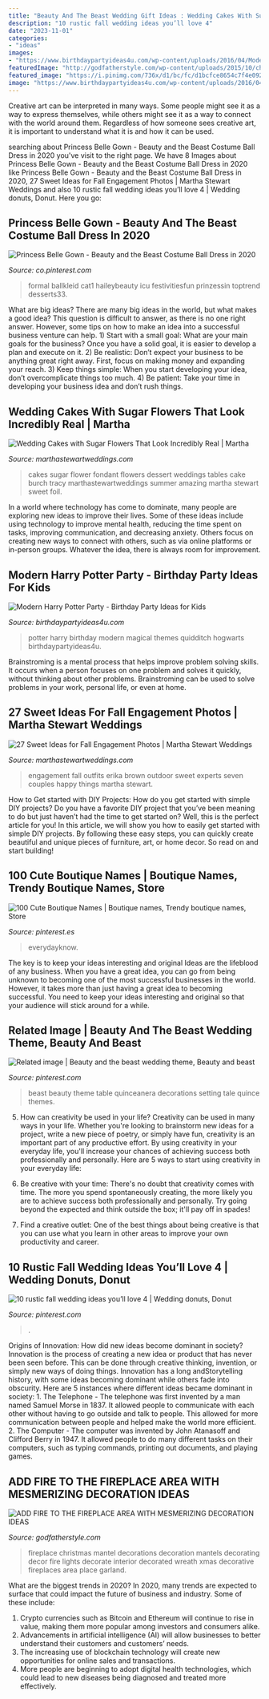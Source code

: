 ```yaml
---
title: "Beauty And The Beast Wedding Gift Ideas : Wedding Cakes With Sugar Flowers That Look Incredibly Real"
description: "10 rustic fall wedding ideas you’ll love 4"
date: "2023-11-01"
categories:
- "ideas"
images:
- "https://www.birthdaypartyideas4u.com/wp-content/uploads/2016/04/Modern-Harry-Potter-Party-Hogwarts-Quidditch-Party-Ideas-550x785.jpg"
featuredImage: "http://godfatherstyle.com/wp-content/uploads/2015/10/christmas-fireplace-decoration....jpg"
featured_image: "https://i.pinimg.com/736x/d1/bc/fc/d1bcfce8654c7f4e092185839329fcb8.jpg"
image: "https://www.birthdaypartyideas4u.com/wp-content/uploads/2016/04/Modern-Harry-Potter-Party-Hogwarts-Quidditch-Party-Ideas-550x785.jpg"
---
```



Creative art can be interpreted in many ways. Some people might see it as a way to express themselves, while others might see it as a way to connect with the world around them. Regardless of how someone sees creative art, it is important to understand what it is and how it can be used.

	

		
searching about Princess Belle Gown - Beauty and the Beast Costume Ball Dress in 2020 you've visit to the right page. We have 8 Images about Princess Belle Gown - Beauty and the Beast Costume Ball Dress in 2020 like Princess Belle Gown - Beauty and the Beast Costume Ball Dress in 2020, 27 Sweet Ideas for Fall Engagement Photos | Martha Stewart Weddings and also 10 rustic fall wedding ideas you’ll love 4 | Wedding donuts, Donut. Here you go:
		
    
## Princess Belle Gown - Beauty And The Beast Costume Ball Dress In 2020

<img loading=lazy src="https://i.pinimg.com/736x/82/ba/e7/82bae7066f1314abe73f6d5ebe850af8.jpg" onerror="this.onerror=null;this.src='https://tse3.mm.bing.net/th?id=OIP.GlsP5NWu8_ZCKldNVwNSJQHaJ4&amp;pid=15.1';" alt="Princess Belle Gown - Beauty and the Beast Costume Ball Dress in 2020">

_Source: co.pinterest.com_

>formal ballkleid cat1 haileybeauty icu festivitiesfun prinzessin toptrend desserts33. 

	

What are big ideas?
There are many big ideas in the world, but what makes a good idea? This question is difficult to answer, as there is no one right answer. However, some tips on how to make an idea into a successful business venture can help. 1) Start with a small goal: What are your main goals for the business? Once you have a solid goal, it is easier to develop a plan and execute on it. 2) Be realistic: Don’t expect your business to be anything great right away. First, focus on making money and expanding your reach. 3) Keep things simple: When you start developing your idea, don’t overcomplicate things too much. 4) Be patient: Take your time in developing your business idea and don’t rush things.

    
## Wedding Cakes With Sugar Flowers That Look Incredibly Real | Martha

<img loading=lazy src="https://static.onecms.io/wp-content/uploads/sites/36/2019/07/19073720/sugar-flower-wedding-cakes-tracy-burch-0518.jpg" onerror="this.onerror=null;this.src='https://tse3.mm.bing.net/th?id=OIP.PduEhOVmnqs069sm6ANsSQHaLC&amp;pid=15.1';" alt="Wedding Cakes with Sugar Flowers That Look Incredibly Real | Martha">

_Source: marthastewartweddings.com_

>cakes sugar flower fondant flowers dessert weddings tables cake burch tracy marthastewartweddings summer amazing martha stewart sweet foil. 

	

In a world where technology has come to dominate, many people are exploring new ideas to improve their lives. Some of these ideas include using technology to improve mental health, reducing the time spent on tasks, improving communication, and decreasing anxiety. Others focus on creating new ways to connect with others, such as via online platforms or in-person groups. Whatever the idea, there is always room for improvement.

    
## Modern Harry Potter Party - Birthday Party Ideas For Kids

<img loading=lazy src="https://www.birthdaypartyideas4u.com/wp-content/uploads/2016/04/Modern-Harry-Potter-Party-Hogwarts-Quidditch-Party-Ideas-550x785.jpg" onerror="this.onerror=null;this.src='https://tse3.mm.bing.net/th?id=OIP.yEG2Jny7Kd7CrQmdBlmTCQHaKk&amp;pid=15.1';" alt="Modern Harry Potter Party - Birthday Party Ideas for Kids">

_Source: birthdaypartyideas4u.com_

>potter harry birthday modern magical themes quidditch hogwarts birthdaypartyideas4u. 

	

Brainstroming is a mental process that helps improve problem solving skills. It occurs when a person focuses on one problem and solves it quickly, without thinking about other problems. Brainstroming can be used to solve problems in your work, personal life, or even at home.

    
## 27 Sweet Ideas For Fall Engagement Photos | Martha Stewart Weddings

<img loading=lazy src="https://static.onecms.io/wp-content/uploads/sites/36/2019/07/18225755/fall-engagement-photos-erika-brown-photography-02-1017.jpg" onerror="this.onerror=null;this.src='https://tse2.mm.bing.net/th?id=OIP.z7D2-njw0Z_y50dw9RHo-wHaLH&amp;pid=15.1';" alt="27 Sweet Ideas for Fall Engagement Photos | Martha Stewart Weddings">

_Source: marthastewartweddings.com_

>engagement fall outfits erika brown outdoor sweet experts seven couples happy things martha stewart. 

	

How to Get started with DIY Projects: How do you get started with simple DIY projects?
Do you have a favorite DIY project that you’ve been meaning to do but just haven’t had the time to get started on? Well, this is the perfect article for you! In this article, we will show you how to easily get started with simple DIY projects. By following these easy steps, you can quickly create beautiful and unique pieces of furniture, art, or home decor. So read on and start building!

    
## 100 Cute Boutique Names | Boutique Names, Trendy Boutique Names, Store

<img loading=lazy src="https://i.pinimg.com/736x/d1/bc/fc/d1bcfce8654c7f4e092185839329fcb8.jpg" onerror="this.onerror=null;this.src='https://tse3.mm.bing.net/th?id=OIP.93A5GtCrfLR9nxE_V7yhZAHaLG&amp;pid=15.1';" alt="100 Cute Boutique Names | Boutique names, Trendy boutique names, Store">

_Source: pinterest.es_

>everydayknow. 

	

The key is to keep your ideas interesting and original
Ideas are the lifeblood of any business. When you have a great idea, you can go from being unknown to becoming one of the most successful businesses in the world. However, it takes more than just having a great idea to becoming successful. You need to keep your ideas interesting and original so that your audience will stick around for a while.

    
## Related Image | Beauty And The Beast Wedding Theme, Beauty And Beast

<img loading=lazy src="https://i.pinimg.com/736x/df/7b/c4/df7bc499b27b7dfdba7e8bcebcdf4c4d.jpg" onerror="this.onerror=null;this.src='https://tse4.mm.bing.net/th?id=OIP.qUcxA39Uw-Dn8OTCidhivgHaLG&amp;pid=15.1';" alt="Related image | Beauty and the beast wedding theme, Beauty and beast">

_Source: pinterest.com_

>beast beauty theme table quinceanera decorations setting tale quince themes. 

	

5. How can creativity be used in your life?
Creativity can be used in many ways in your life. Whether you're looking to brainstorm new ideas for a project, write a new piece of poetry, or simply have fun, creativity is an important part of any productive effort. By using creativity in your everyday life, you'll increase your chances of achieving success both professionally and personally. Here are 5 ways to start using creativity in your everyday life:
1. Be creative with your time: There's no doubt that creativity comes with time. The more you spend spontaneously creating, the more likely you are to achieve success both professionally and personally. Try going beyond the expected and think outside the box; it'll pay off in spades!

2. Find a creative outlet: One of the best things about being creative is that you can use what you learn in other areas to improve your own productivity and career.

    
## 10 Rustic Fall Wedding Ideas You’ll Love 4 | Wedding Donuts, Donut

<img loading=lazy src="https://i.pinimg.com/736x/e6/5e/71/e65e7141672f4e18859a0a738ba366e3.jpg" onerror="this.onerror=null;this.src='https://tse3.mm.bing.net/th?id=OIP.JKvwd6j7mqF2ceTEEFiAEAHaLH&amp;pid=15.1';" alt="10 rustic fall wedding ideas you’ll love 4 | Wedding donuts, Donut">

_Source: pinterest.com_

>. 

	

Origins of Innovation: How did new ideas become dominant in society?
Innovation is the process of creating a new idea or product that has never been seen before. This can be done through creative thinking, invention, or simply new ways of doing things. Innovation has a long andStorytelling history, with some ideas becoming dominant while others fade into obscurity. Here are 5 instances where different ideas became dominant in society: 1. The Telephone - The telephone was first invented by a man named Samuel Morse in 1837. It allowed people to communicate with each other without having to go outside and talk to people. This allowed for more communication between people and helped make the world more efficient. 2. The Computer - The computer was invented by John Atanasoff and Clifford Berry in 1947. It allowed people to do many different tasks on their computers, such as typing commands, printing out documents, and playing games.

    
## ADD FIRE TO THE FIREPLACE AREA WITH MESMERIZING DECORATION IDEAS

<img loading=lazy src="http://godfatherstyle.com/wp-content/uploads/2015/10/christmas-fireplace-decoration....jpg" onerror="this.onerror=null;this.src='https://tse4.mm.bing.net/th?id=OIP.WzIdVvKmjutm6Ot1QG0rOAHaLH&amp;pid=15.1';" alt="ADD FIRE TO THE FIREPLACE AREA WITH MESMERIZING DECORATION IDEAS">

_Source: godfatherstyle.com_

>fireplace christmas mantel decorations decoration mantels decorating decor fire lights decorate interior decorated wreath xmas decorative fireplaces area place garland. 

	

What are the biggest trends in 2020?
In 2020, many trends are expected to surface that could impact the future of business and industry. Some of these include:
1. Crypto currencies such as Bitcoin and Ethereum will continue to rise in value, making them more popular among investors and consumers alike.
2. Advancements in artificial intelligence (AI) will allow businesses to better understand their customers and customers’ needs.
3. The increasing use of blockchain technology will create new opportunities for online sales and transactions. 
4. More people are beginning to adopt digital health technologies, which could lead to new diseases being diagnosed and treated more effectively.

